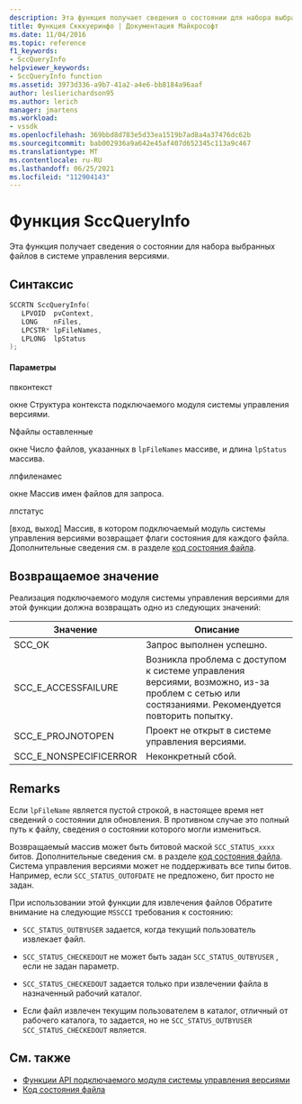 ```yaml
---
description: Эта функция получает сведения о состоянии для набора выбранных файлов в системе управления версиями.
title: Функция Скккуеринфо | Документация Майкрософт
ms.date: 11/04/2016
ms.topic: reference
f1_keywords:
- SccQueryInfo
helpviewer_keywords:
- SccQueryInfo function
ms.assetid: 3973d336-a9b7-41a2-a4e6-bb8184a96aaf
author: leslierichardson95
ms.author: lerich
manager: jmartens
ms.workload:
- vssdk
ms.openlocfilehash: 369bbd8d783e5d33ea1519b7ad8a4a37476dc62b
ms.sourcegitcommit: bab002936a9a642e45af407d652345c113a9c467
ms.translationtype: MT
ms.contentlocale: ru-RU
ms.lasthandoff: 06/25/2021
ms.locfileid: "112904143"
---
```

# <a name="sccqueryinfo-function"></a>Функция SccQueryInfo
Эта функция получает сведения о состоянии для набора выбранных файлов в системе управления версиями.

## <a name="syntax"></a>Синтаксис

```cpp
SCCRTN SccQueryInfo(
   LPVOID  pvContext,
   LONG    nFiles,
   LPCSTR* lpFileNames,
   LPLONG  lpStatus
);
```

#### <a name="parameters"></a>Параметры
 пвконтекст

окне Структура контекста подключаемого модуля системы управления версиями.

 Nфайлы оставленные

окне Число файлов, указанных в `lpFileNames` массиве, и длина `lpStatus` массива.

 лпфиленамес

окне Массив имен файлов для запроса.

 лпстатус

[вход, выход] Массив, в котором подключаемый модуль системы управления версиями возвращает флаги состояния для каждого файла. Дополнительные сведения см. в разделе [код состояния файла](../extensibility/file-status-code-enumerator.md).

## <a name="return-value"></a>Возвращаемое значение
 Реализация подключаемого модуля системы управления версиями для этой функции должна возвращать одно из следующих значений:

|Значение|Описание|
|-----------|-----------------|
|SCC_OK|Запрос выполнен успешно.|
|SCC_E_ACCESSFAILURE|Возникла проблема с доступом к системе управления версиями, возможно, из-за проблем с сетью или состязаниями. Рекомендуется повторить попытку.|
|SCC_E_PROJNOTOPEN|Проект не открыт в системе управления версиями.|
|SCC_E_NONSPECIFICERROR|Неконкретный сбой.|

## <a name="remarks"></a>Remarks
 Если `lpFileName` является пустой строкой, в настоящее время нет сведений о состоянии для обновления. В противном случае это полный путь к файлу, сведения о состоянии которого могли измениться.

 Возвращаемый массив может быть битовой маской `SCC_STATUS_xxxx` битов. Дополнительные сведения см. в разделе [код состояния файла](../extensibility/file-status-code-enumerator.md). Система управления версиями может не поддерживать все типы битов. Например, если `SCC_STATUS_OUTOFDATE` не предложено, бит просто не задан.

 При использовании этой функции для извлечения файлов Обратите внимание на следующие `MSSCCI` требования к состоянию:

- `SCC_STATUS_OUTBYUSER` задается, когда текущий пользователь извлекает файл.

- `SCC_STATUS_CHECKEDOUT` не может быть задан `SCC_STATUS_OUTBYUSER` , если не задан параметр.

- `SCC_STATUS_CHECKEDOUT` задается только при извлечении файла в назначенный рабочий каталог.

- Если файл извлечен текущим пользователем в каталог, отличный от рабочего каталога, то задается, но не `SCC_STATUS_OUTBYUSER` `SCC_STATUS_CHECKEDOUT` является.

## <a name="see-also"></a>См. также
- [Функции API подключаемого модуля системы управления версиями](../extensibility/source-control-plug-in-api-functions.md)
- [Код состояния файла](../extensibility/file-status-code-enumerator.md)
